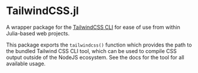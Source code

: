 # TailwindCSS.jl

A wrapper package for the [TailwindCSS CLI](https://tailwindcss.com/docs/installation)
for ease of use from within Julia-based web projects.

This package exports the `tailwindcss()` function which provides the path to
the bundled Tailwind CSS CLI tool, which can be used to compile CSS output
outside of the NodeJS ecosystem. See the docs for the tool for all available
usage.

